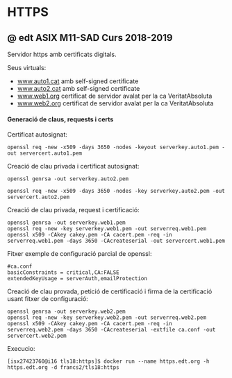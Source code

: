 # HTTPS
## @ edt ASIX M11-SAD Curs 2018-2019

Servidor https amb certificats digitals.

Seus virtuals:

 * www.auto1.cat amb self-signed certificate
 * www.auto2.cat amb self-signed certificate
 * www.web1.org certificat de servidor avalat per la ca VeritatAbsoluta
 * www.web2.org certificat de servidor avalat per la ca VeritatAbsoluta

#### Generació de claus, requests i certs

Certificat autosignat:
```
openssl req -new -x509 -days 3650 -nodes -keyout serverkey.auto1.pem -out servercert.auto1.pem
```

Creació de clau privada i certificat autosignat:
```
openssl genrsa -out serverkey.auto2.pem

openssl req -new -x509 -days 3650 -nodes -key serverkey.auto2.pem -out servercert.auto2.pem
```

Creació de clau privada, request i certificació:
```
openssl genrsa -out serverkey.web1.pem
openssl req -new -key serverkey.web1.pem -out serverreq.web1.pem
openssl x509 -CAkey cakey.pem -CA cacert.pem -req -in serverreq.web1.pem -days 3650 -CAcreateserial -out servercert.web1.pem
```

Fitxer exemple de configuració parcial de openssl:
```
#ca.conf
basicConstraints = critical,CA:FALSE 
extendedKeyUsage = serverAuth,emailProtection 
```

Creació de clau provada, petició de certificació i firma
de la certificació usant fitxer de configuració:
```
openssl genrsa -out serverkey.web2.pem
openssl req -new -key serverkey.web2.pem -out serverreq.web2.pem
openssl x509 -CAkey cakey.pem -CA cacert.pem -req -in serverreq.web2.pem -days 3650 -CAcreateserial -extfile ca.conf -out servercert.web2.pem
```
Execucio:
```
[isx27423760@i16 tls18:https]$ docker run --name https.edt.org -h https.edt.org -d francs2/tls18:https 
```
